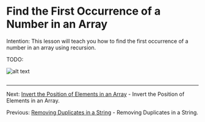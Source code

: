 # Find the First Occurrence of a Number in an Array

Intention: This lesson will teach you how to find the first occurrence of a number in an array using recursion.

TODO:

![alt text](../../etc/recursion/img.png "Img")

```java

```

<hr>

Next: [Invert the Position of Elements in an Array](chapter_16.md "Invert the Position of Elements in an Array") - Invert the Position of Elements in an Array.

Previous: [Removing Duplicates in a String](chapter_14.md "Removing Duplicates in a String") - Removing Duplicates in a String.